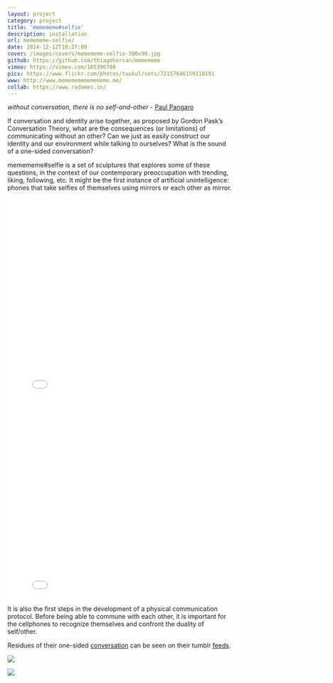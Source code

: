 ```yaml
---
layout: project
category: project
title: 'memememe#selfie'
description: installation
url: memememe-selfie/
date: 2014-12-12T10:27:09
cover: /images/covers/memememe-selfie-300x90.jpg
github: https://github.com/thiagohersan/memememe
vimeo: https://vimeo.com/165396798
pics: https://www.flickr.com/photos/tuukul/sets/72157646159118191
www: http://www.memememememememe.me/
collab: https://www.radames.in/
---
```

*without conversation, there is no self-and-other* - [Paul Pangaro](http://www.pangaro.com/published/cyb-and-con.html)

If conversation and identity arise together, as proposed by Gordon Pask’s Conversation Theory, what are the consequences (or limitations) of communicating without an other? Can we just as easily construct our identity and our environment while talking to ourselves? What is the sound of a one-sided conversation?

memememe#selfie is a set of sculptures that explores some of these questions, in the context of our contemporary preoccupation with trending, liking, following, etc. It might be the first instance of artificial unintelligence: phones that take selfies of themselves using mirrors or each other as mirror.

<div class="video-wrapper">
    <iframe src="//player.vimeo.com/video/108008040" width="800" height="450" frameborder="0" webkitallowfullscreen="" mozallowfullscreen="" allowfullscreen=""></iframe>
</div>

<div class="video-wrapper">
    <iframe src="//player.vimeo.com/video/121315652" width="800" height="450" frameborder="0" webkitallowfullscreen="" mozallowfullscreen="" allowfullscreen=""></iframe>
</div>

It is also the first steps in the development of a physical communication protocol. Before being able to commune with each other, it is important for the cellphones to recognize themselves and confront the duality of self/other.

Residues of their one-sided [conversation](http://memememeselfie.tumblr.com/) can be seen on their tumblr [feeds](http://memememe2memememe.tumblr.com/).

![](selfies_s.jpg)

![](selfies2_s.jpg)
